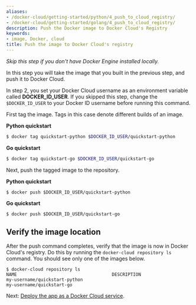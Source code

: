 ```yaml
---
aliases:
- /docker-cloud/getting-started/python/4_push_to_cloud_registry/
- /docker-cloud/getting-started/golang/4_push_to_cloud_registry/
description: Push the Docker image to Docker Cloud's Registry
keywords:
- image, Docker, cloud
title: Push the image to Docker Cloud's registry
---
```


*Skip this step if you don't have Docker Engine installed locally.*

In this step you will take the image that you built in the previous step, and push it to Docker Cloud.

In step 2, you set your Docker Cloud username as an environment variable called **DOCKER_ID_USER**. If you skipped this step, change the `$DOCKER_ID_USER` to your Docker ID username before running this command.

First tag the image. Tags in this case denote different builds of an image.

**Python quickstart**
```bash
$ docker tag quickstart-python $DOCKER_ID_USER/quickstart-python
```

**Go quickstart**
```bash
$ docker tag quickstart-go $DOCKER_ID_USER/quickstart-go
```

Next, push the tagged image to the repository.

**Python quickstart**
```
$ docker push $DOCKER_ID_USER/quickstart-python
```

**Go quickstart**
```
$ docker push $DOCKER_ID_USER/quickstart-go
```
## Verify the image location
After the push command completes, verify that the image is now in Docker Cloud's registry. Do this by running the `docker-cloud repository ls` command. You should see only one of the images below.

```
$ docker-cloud repository ls
NAME                                    DESCRIPTION
my-username/quickstart-python
my-username/quickstart-go
```

Next: [Deploy the app as a Docker Cloud service](5_deploy_the_app_as_a_service.md).

